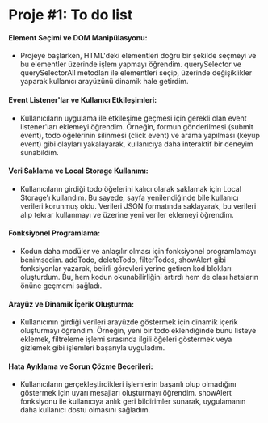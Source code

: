 # Proje #1: To do list

#### **Element Seçimi ve DOM Manipülasyonu:**

* Projeye başlarken, HTML'deki elementleri doğru bir şekilde seçmeyi ve bu elementler üzerinde işlem yapmayı öğrendim. querySelector ve querySelectorAll metodları ile elementleri seçip, üzerinde değişiklikler yaparak kullanıcı arayüzünü dinamik hale getirdim.

#### **Event Listener'lar ve Kullanıcı Etkileşimleri:**
* Kullanıcıların uygulama ile etkileşime geçmesi için gerekli olan event listener'ları eklemeyi öğrendim. Örneğin, formun gönderilmesi (submit event), todo öğelerinin silinmesi (click event) ve arama yapılması (keyup event) gibi olayları yakalayarak, kullanıcıya daha interaktif bir deneyim sunabildim.

#### **Veri Saklama ve Local Storage Kullanımı:**
* Kullanıcıların girdiği todo öğelerini kalıcı olarak saklamak için Local Storage'ı kullandım. Bu sayede, sayfa yenilendiğinde bile kullanıcı verileri korunmuş oldu. Verileri JSON formatında saklayarak, bu verileri alıp tekrar kullanmayı ve üzerine yeni veriler eklemeyi öğrendim.

#### **Fonksiyonel Programlama:**
* Kodun daha modüler ve anlaşılır olması için fonksiyonel programlamayı benimsedim. addTodo, deleteTodo, filterTodos, showAlert gibi fonksiyonlar yazarak, belirli görevleri yerine getiren kod blokları oluşturdum. Bu, hem kodun okunabilirliğini artırdı hem de olası hataların önüne geçmemi sağladı.

#### **Arayüz ve Dinamik İçerik Oluşturma:**
* Kullanıcının girdiği verileri arayüzde göstermek için dinamik içerik oluşturmayı öğrendim. Örneğin, yeni bir todo eklendiğinde bunu listeye eklemek, filtreleme işlemi sırasında ilgili öğeleri göstermek veya gizlemek gibi işlemleri başarıyla uyguladım.

#### **Hata Ayıklama ve Sorun Çözme Becerileri:**
* Kullanıcıların gerçekleştirdikleri işlemlerin başarılı olup olmadığını göstermek için uyarı mesajları oluşturmayı öğrendim. showAlert fonksiyonu ile kullanıcıya anlık geri bildirimler sunarak, uygulamanın daha kullanıcı dostu olmasını sağladım.






